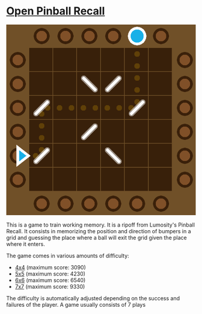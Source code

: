 # [Open Pinball Recall](https://open-pinball-recall.vercel.app/)

[![Game preview](asset/img/game-screenshot.png)](https://open-pinball-recall.vercel.app/)

This is a game to train working memory. It is a ripoff from Lumosity's Pinball Recall. It consists in memorizing the position and direction of bumpers in a grid and guessing the place where a ball will exit the grid given the place where it enters.

The game comes in various amounts of difficulty:

- [4x4](https://open-pinball-recall.vercel.app/#difficulty=4:5) (maximum score: 3090)
- [5x5](https://open-pinball-recall.vercel.app/#difficulty=5:6) (maximum score: 4230)
- [6x6](https://open-pinball-recall.vercel.app/#difficulty=6:9) (maximum score: 6540)
- [7x7](https://open-pinball-recall.vercel.app/#difficulty=7:12) (maximum score: 9330)

The difficulty is automatically adjusted depending on the success and failures of the player. A game usually consists of 7 plays
